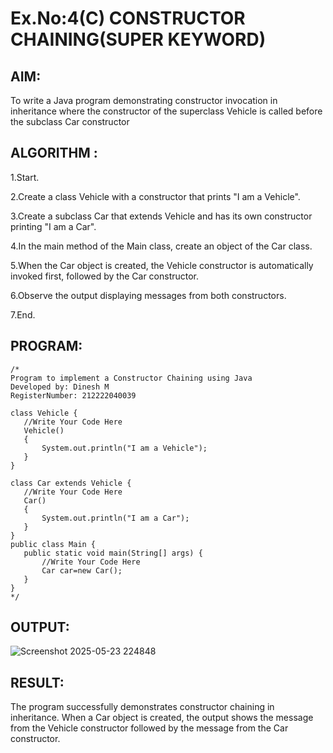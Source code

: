 # Ex.No:4(C)    CONSTRUCTOR CHAINING(SUPER KEYWORD)

## AIM:
To write a Java program demonstrating constructor invocation in inheritance where the constructor of the superclass Vehicle is called before the subclass Car constructor

## ALGORITHM :
1.Start.

2.Create a class Vehicle with a constructor that prints "I am a Vehicle".

3.Create a subclass Car that extends Vehicle and has its own constructor printing "I am a Car".

4.In the main method of the Main class, create an object of the Car class.

5.When the Car object is created, the Vehicle constructor is automatically invoked first, followed by the Car constructor.

6.Observe the output displaying messages from both constructors.

7.End.


## PROGRAM:
 ```
/*
Program to implement a Constructor Chaining using Java
Developed by: Dinesh M
RegisterNumber: 212222040039

 class Vehicle {
    //Write Your Code Here
    Vehicle()
    {
        System.out.println("I am a Vehicle");
    }
}

class Car extends Vehicle {
    //Write Your Code Here
    Car()
    {
        System.out.println("I am a Car");
    }
}
public class Main {
    public static void main(String[] args) {
        //Write Your Code Here
        Car car=new Car();
    }
}
*/
```

## OUTPUT:
![Screenshot 2025-05-23 224848](https://github.com/user-attachments/assets/8013d7ba-0b96-4798-9a6a-c87808686621)



## RESULT:
The program successfully demonstrates constructor chaining in inheritance. When a Car object is created, the output shows the message from the Vehicle constructor followed by the message from the Car constructor.






